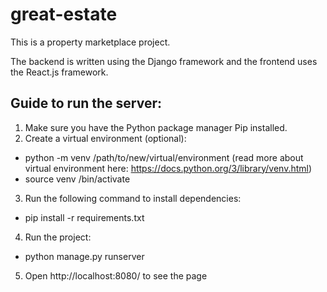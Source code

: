 # great-estate
This is a property marketplace project. 

The backend is written using the Django framework and the frontend uses the React.js framework. 

## Guide to run the server: 
1. Make sure you have the Python package manager Pip installed.
2. Create a virtual environment (optional):
  * python -m venv /path/to/new/virtual/environment (read more about virtual environment here: https://docs.python.org/3/library/venv.html)
  * source venv <venv>/bin/activate  
3. Run the following command to install dependencies:
  * pip install -r requirements.txt
4. Run the project:
  * python manage.py runserver
5. Open http://localhost:8080/ to see the page 
